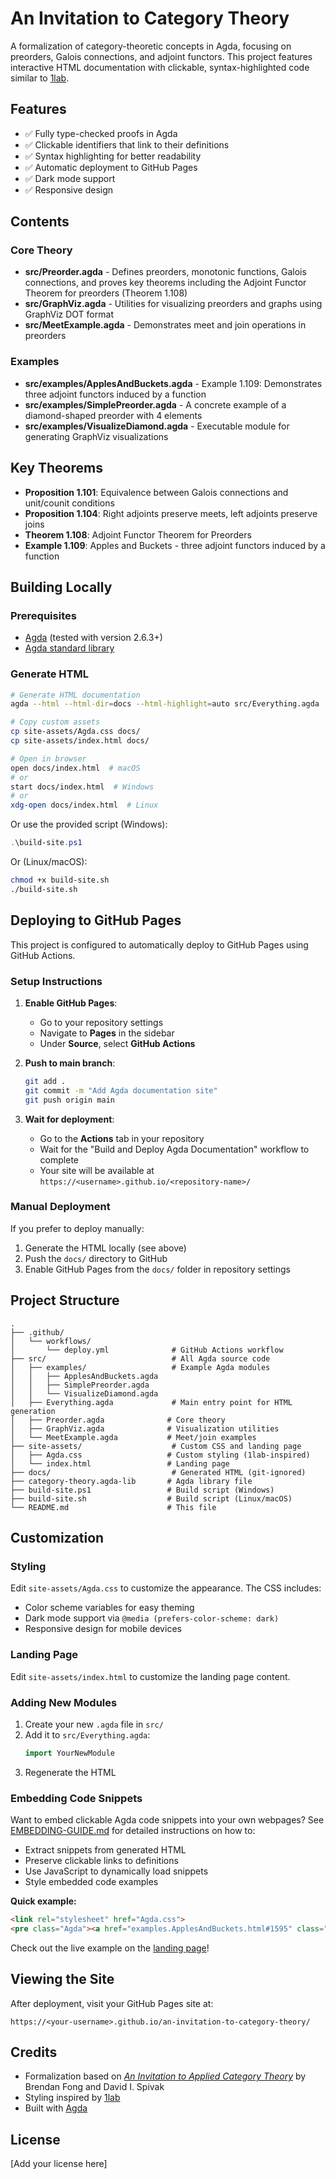 # An Invitation to Category Theory

A formalization of category-theoretic concepts in Agda, focusing on preorders, Galois connections, and adjoint functors. This project features interactive HTML documentation with clickable, syntax-highlighted code similar to [1lab](https://1lab.dev/).

## Features

- ✅ Fully type-checked proofs in Agda
- ✅ Clickable identifiers that link to their definitions
- ✅ Syntax highlighting for better readability
- ✅ Automatic deployment to GitHub Pages
- ✅ Dark mode support
- ✅ Responsive design

## Contents

### Core Theory

- **src/Preorder.agda** - Defines preorders, monotonic functions, Galois connections, and proves key theorems including the Adjoint Functor Theorem for preorders (Theorem 1.108)
- **src/GraphViz.agda** - Utilities for visualizing preorders and graphs using GraphViz DOT format
- **src/MeetExample.agda** - Demonstrates meet and join operations in preorders

### Examples

- **src/examples/ApplesAndBuckets.agda** - Example 1.109: Demonstrates three adjoint functors induced by a function
- **src/examples/SimplePreorder.agda** - A concrete example of a diamond-shaped preorder with 4 elements
- **src/examples/VisualizeDiamond.agda** - Executable module for generating GraphViz visualizations

## Key Theorems

- **Proposition 1.101**: Equivalence between Galois connections and unit/counit conditions
- **Proposition 1.104**: Right adjoints preserve meets, left adjoints preserve joins
- **Theorem 1.108**: Adjoint Functor Theorem for Preorders
- **Example 1.109**: Apples and Buckets - three adjoint functors induced by a function

## Building Locally

### Prerequisites

- [Agda](https://agda.readthedocs.io/en/latest/getting-started/installation.html) (tested with version 2.6.3+)
- [Agda standard library](https://github.com/agda/agda-stdlib)

### Generate HTML

```bash
# Generate HTML documentation
agda --html --html-dir=docs --html-highlight=auto src/Everything.agda

# Copy custom assets
cp site-assets/Agda.css docs/
cp site-assets/index.html docs/

# Open in browser
open docs/index.html  # macOS
# or
start docs/index.html  # Windows
# or
xdg-open docs/index.html  # Linux
```

Or use the provided script (Windows):
```powershell
.\build-site.ps1
```

Or (Linux/macOS):
```bash
chmod +x build-site.sh
./build-site.sh
```

## Deploying to GitHub Pages

This project is configured to automatically deploy to GitHub Pages using GitHub Actions.

### Setup Instructions

1. **Enable GitHub Pages**:
   - Go to your repository settings
   - Navigate to **Pages** in the sidebar
   - Under **Source**, select **GitHub Actions**

2. **Push to main branch**:
   ```bash
   git add .
   git commit -m "Add Agda documentation site"
   git push origin main
   ```

3. **Wait for deployment**:
   - Go to the **Actions** tab in your repository
   - Wait for the "Build and Deploy Agda Documentation" workflow to complete
   - Your site will be available at `https://<username>.github.io/<repository-name>/`

### Manual Deployment

If you prefer to deploy manually:

1. Generate the HTML locally (see above)
2. Push the `docs/` directory to GitHub
3. Enable GitHub Pages from the `docs/` folder in repository settings

## Project Structure

```
.
├── .github/
│   └── workflows/
│       └── deploy.yml              # GitHub Actions workflow
├── src/                            # All Agda source code
│   ├── examples/                   # Example Agda modules
│   │   ├── ApplesAndBuckets.agda
│   │   ├── SimplePreorder.agda
│   │   └── VisualizeDiamond.agda
│   ├── Everything.agda             # Main entry point for HTML generation
│   ├── Preorder.agda              # Core theory
│   ├── GraphViz.agda              # Visualization utilities
│   └── MeetExample.agda           # Meet/join examples
├── site-assets/                    # Custom CSS and landing page
│   ├── Agda.css                   # Custom styling (1lab-inspired)
│   └── index.html                 # Landing page
├── docs/                           # Generated HTML (git-ignored)
├── category-theory.agda-lib       # Agda library file
├── build-site.ps1                 # Build script (Windows)
├── build-site.sh                  # Build script (Linux/macOS)
└── README.md                      # This file
```

## Customization

### Styling

Edit `site-assets/Agda.css` to customize the appearance. The CSS includes:
- Color scheme variables for easy theming
- Dark mode support via `@media (prefers-color-scheme: dark)`
- Responsive design for mobile devices

### Landing Page

Edit `site-assets/index.html` to customize the landing page content.

### Adding New Modules

1. Create your new `.agda` file in `src/`
2. Add it to `src/Everything.agda`:
   ```agda
   import YourNewModule
   ```
3. Regenerate the HTML

### Embedding Code Snippets

Want to embed clickable Agda code snippets into your own webpages? See [EMBEDDING-GUIDE.md](./EMBEDDING-GUIDE.md) for detailed instructions on how to:

- Extract snippets from generated HTML
- Preserve clickable links to definitions
- Use JavaScript to dynamically load snippets
- Style embedded code examples

**Quick example:**
```html
<link rel="stylesheet" href="Agda.css">
<pre class="Agda"><a href="examples.ApplesAndBuckets.html#1595" class="Function">f!⊆→⊆f*</a> <a class="Symbol">:</a> <a class="Symbol">∀</a> <a class="Symbol">{</a><a href="examples.ApplesAndBuckets.html#1608" class="Bound">A'</a> <a href="examples.ApplesAndBuckets.html#1611" class="Bound">B'</a><a class="Symbol">}</a> <a class="Symbol">→</a> <a href="examples.ApplesAndBuckets.html#1096" class="Function">f!</a> <a href="examples.ApplesAndBuckets.html#1608" class="Bound">A'</a> <a href="examples.ApplesAndBuckets.html#555" class="Function Operator">⊆</a> <a href="examples.ApplesAndBuckets.html#1611" class="Bound">B'</a> <a class="Symbol">→</a> <a href="examples.ApplesAndBuckets.html#1608" class="Bound">A'</a> <a href="examples.ApplesAndBuckets.html#555" class="Function Operator">⊆</a> <a href="examples.ApplesAndBuckets.html#907" class="Function">f*</a> <a href="examples.ApplesAndBuckets.html#1611" class="Bound">B'</a></pre>
```

Check out the live example on the [landing page](docs/index.html)!

## Viewing the Site

After deployment, visit your GitHub Pages site at:
```
https://<your-username>.github.io/an-invitation-to-category-theory/
```

## Credits

- Formalization based on [*An Invitation to Applied Category Theory*](https://www.cambridge.org/core/books/an-invitation-to-applied-category-theory/D4C5E5C2B019B2F9B8CE9A4E9E84D6BC) by Brendan Fong and David I. Spivak
- Styling inspired by [1lab](https://1lab.dev/)
- Built with [Agda](https://github.com/agda/agda)

## License

[Add your license here]
